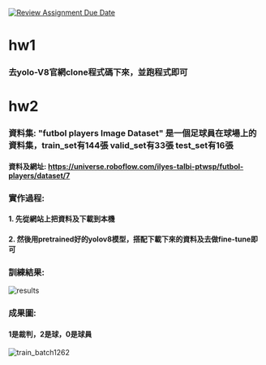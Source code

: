 [![Review Assignment Due Date](https://classroom.github.com/assets/deadline-readme-button-24ddc0f5d75046c5622901739e7c5dd533143b0c8e959d652212380cedb1ea36.svg)](https://classroom.github.com/a/4sJVECVc)

hw1
===
### 去yolo-V8官網clone程式碼下來，並跑程式即可

hw2
===
### 資料集: "futbol players Image Dataset" 是一個足球員在球場上的資料集，train_set有144張 valid_set有33張 test_set有16張
#### 資料及網址: https://universe.roboflow.com/ilyes-talbi-ptwsp/futbol-players/dataset/7

### 實作過程: 
#### 1. 先從網站上把資料及下載到本機
#### 2. 然後用pretrained好的yolov8模型，搭配下載下來的資料及去做fine-tune即可

### 訓練結果:
![results](https://github.com/mvclab-ntust-course/course4-B11115019/assets/127180001/e672e64c-bab2-4204-8bec-e1de399ea95b)

### 成果圖:
#### 1是裁判，2是球，0是球員
![train_batch1262](https://github.com/mvclab-ntust-course/course4-B11115019/assets/127180001/891f6cfd-8cfc-4653-88d4-ea9028b76527)

